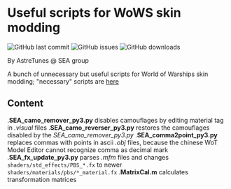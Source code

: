 # Useful scripts for WoWS skin modding

![GitHub last commit](https://img.shields.io/github/last-commit/SEA-group/Scripts-storage)
![GitHub issues](https://img.shields.io/github/issues-raw/SEA-group/Scripts-storage)
![GitHub downloads](https://img.shields.io/github/downloads/SEA-group/Scripts-storage)

By AstreTunes @ SEA group

A bunch of unnecessary but useful scripts for World of Warships skin modding; "necessary" scripts are [here](https://github.com/SEA-group/ContentSDK-0.9.7-fix-tools)

## Content
.**SEA_camo_remover_py3.py** disables camouflages by editing material tag in *.visual* files
.**SEA_camo_reverser_py3.py** restores the camouflages disabled by the *SEA_camo_remover_py3.py*
.**SEA_comma2point_py3.py** replaces commas with points in ascii *.obj* files, because the chinese WoT Model Editor cannot recognize comma as decimal mark
.**SEA_fx_update_py3.py** parses *.mfm* files and changes `shaders/std_effects/PBS_*.fx` to newer `shaders/materials/pbs/*_material.fx`
.**MatrixCal.m** calculates transformation matrices